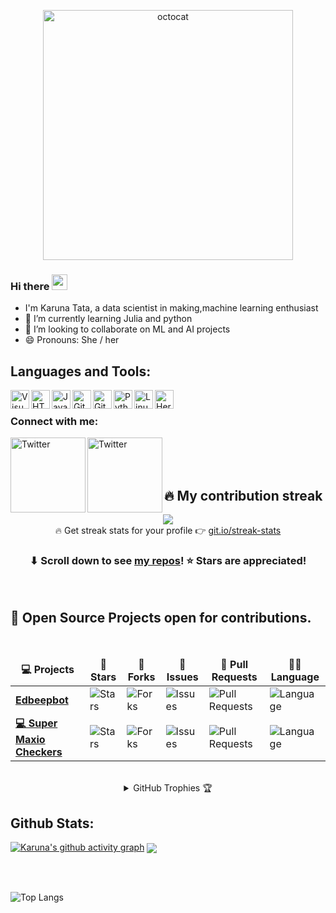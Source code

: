 <p align="center">
  <img width="400px" src="https://github.com/kcoder63/kcoder63/blob/main/IMG_20210209_180823.jpg" alt="octocat">
</p>

### Hi there <img src="https://media.giphy.com/media/hvRJCLFzcasrR4ia7z/giphy.gif" width="25px">
- I'm Karuna Tata, a data scientist in making,machine learning enthusiast
- 🌱 I’m currently learning Julia and python
- 👯 I’m looking to collaborate on ML and AI projects
- 😄 Pronouns: She / her

## Languages and Tools:
<img align="left" alt="Visual Studio Code" width="30px" src="https://icongr.am/material/microsoft-visual-studio-code.svg" />
<img align="left" alt="HTML5" width="30px" src="https://icongr.am/devicon/html5-original-wordmark.svg" />
<img align="left" alt="JavaScript" width="30px" src="https://icongr.am/devicon/javascript-original.svg" />
<img align="left" alt="Git" width="30px" src="https://icongr.am/devicon/git-original-wordmark.svg"/>
<img align="left" alt="GitHub" width="30px" src="https://icongr.am/devicon/github-original-wordmark.svg" />
<img align="left" alt="Python" width="30px" src="https://icongr.am/devicon/python-original.svg" />
<img align="left" alt="Linux" width="30px" src="https://icongr.am/devicon/ubuntu-plain-wordmark.svg" />
<img align="left" alt="Heroku" width="30px" src="https://icongr.am/devicon/heroku-original-wordmark.svg" />

<br />

### Connect with me:
<a href="https://twitter.com/starlightknown" target="_blank"><img src="https://cdn2.iconfinder.com/data/icons/social-media-2199/64/social_media_isometric_6-twitter-512.png" height="120px" width="120px" alt="Twitter" align="left"></a><a href="https://www.linkedin.com/in/karuna-tata63/" target="_blank"><img src="https://cdn2.iconfinder.com/data/icons/social-media-2199/64/social_media_isometric_14-linkedin-512.png" height="120px" width="120px" alt="Twitter" align="left"></a>

<br />
<br />
<br />

## 🔥 My contribution streak

<!-- https://github.com/kcoder63/github-readme-streak-stats -->
<p align="center">
  <a href="https://github.com/kcoder63/github-readme-streak-stats">
    <img src="https://github-readme-streak-stats.herokuapp.com/?user=kcoder63&theme=dark&hide_border=true&background=0D1117&stroke=0000"/>
  </a>
  <br/>
  🔥 Get streak stats for your profile 👉 <a href="http://git.io/streak-stats">git.io/streak-stats</a>
</p>

<h3 align="center">⬇ Scroll down to see <a href="https://github.com/kcoder63?tab=repositories">my repos</a>! ⭐ Stars are appreciated!</h3>

<br />

 <summary><h2><b>🥇 Open Source Projects open for contributions.</b></h2></summary>


  <br />
  <table>
    <thead align="center">
      <tr border: none;>
        <td><b>💻 Projects</b></td>
        <td><b>🌟 Stars</b></td>
        <td><b>🍴 Forks</b></td>
        <td><b>🐛 Issues</b></td>
        <td><b>🔔 Pull Requests</b></td>
        <td><b>👨‍💻 Language</b></td>
      </tr>
    </thead>
    <tbody>
      <tr>
	      <td><a href="https://github.com/kcoder63/Edbeepbot"><b> Edbeepbot </b></a></td>
        <td><img alt="Stars" src="https://img.shields.io/github/stars/kcoder63/Edbeepbot?style=flat-square&labelColor=343b41"/></td>
        <td><img alt="Forks" src="https://img.shields.io/github/forks/kcoder63/Edbeepbot?style=flat-square&labelColor=343b41"/></td>
        <td><img alt="Issues" src="https://img.shields.io/github/issues/kcoder63/Edbeepbot?style=flat-square"/></td>
        <td><img alt="Pull Requests" src="https://img.shields.io/github/issues-pr/kcoder63/Edbeepbot?style=flat-square"/></td>
        <td><img alt="Language" src="https://img.shields.io/github/languages/top/kcoder63/Edbeepbot?style=flat-square"/></td>
      </tr>
      <tr>
	      <td><a href="https://github.com/kcoder63/SuperMaxioCheckers_snakes-hackers"><b>💻 Super Maxio Checkers</b></a></td>
        <td><img alt="Stars" src="https://img.shields.io/github/stars/kcoder63/SuperMaxioCheckers_snakes-hackers?style=flat-square&labelColor=343b41"/></td>
        <td><img alt="Forks" src="https://img.shields.io/github/forks/kcoder63/SuperMaxioCheckers_snakes-hackers?style=flat-square&labelColor=343b41"/></td>
        <td><img alt="Issues" src="https://img.shields.io/github/issues/kcoder63/SuperMaxioCheckers_snakes-hackers?style=flat-square"/></td>
        <td><img alt="Pull Requests" src="https://img.shields.io/github/issues-pr/kcoder63/SuperMaxioCheckers_snakes-hackers?style=flat-square"/></td>
        <td><img alt="Language" src="https://img.shields.io/github/languages/top/kcoder63/SuperMaxioCheckers_snakes-hackers?label=Python&style=flat-square"/></td>
      </tr>
      
  </tbody>
  </table>

<br/>  
  
<details align="center">
  <summary>GitHub Trophies 🏆</summary>
<p align="center">
  <a href="https://github.com/ryo-ma/github-profile-trophy" target="_blank">
    <img src="https://github-profile-trophy.vercel.app/?username=akshitagupta15june&theme=gruvbox"/>
  </a>
</p>
</details>

## Github Stats:
[![Karuna's github activity graph](https://activity-graph.herokuapp.com/graph?username=kcoder63&theme=xcode)](https://git.io/kcoder63)
<a href="">
  <img align="center" src="https://github-readme-stats.vercel.app/api?username=kcoder63&count_private=true&include_all_commits=true&show_icons=true&title_color=007bff&text_color=e7e7e7&icon_color=007bff&bg_color=171c28" />
<a />

<br />
<br />

![Top Langs](https://github-readme-stats.vercel.app/api/top-langs/?username=kcoder63&layout=compact&title_color=007bff&text_color=e7e7e7&icon_color=007bff&bg_color=171c28)

